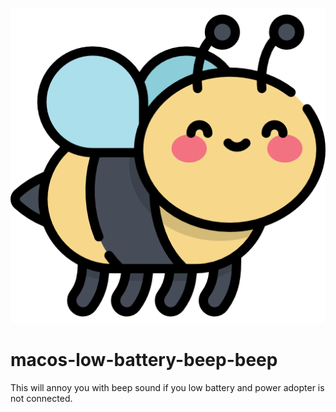 ![alt pic](./Bee.app/bee.png)


# macos-low-battery-beep-beep
This will annoy you with beep sound if you low battery and power adopter is not connected.
